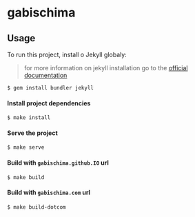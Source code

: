 # gabischima

## Usage

To run this project, install o Jekyll globaly:
> for more information on jekyll installation go to the [official documentation](https://jekyllrb.com/docs/installation/)

```shell
$ gem install bundler jekyll
```

#### Install project dependencies

```shell
$ make install
```

#### Serve the project

```shell
$ make serve
```

#### Build with `gabischima.github.IO` url

```shell
$ make build
```

#### Build with `gabischima.com` url

```shell
$ make build-dotcom
```